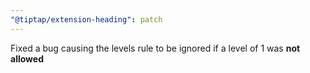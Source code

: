 ```yaml
---
"@tiptap/extension-heading": patch
---
```


Fixed a bug causing the levels rule to be ignored if a level of 1 was **not allowed**
